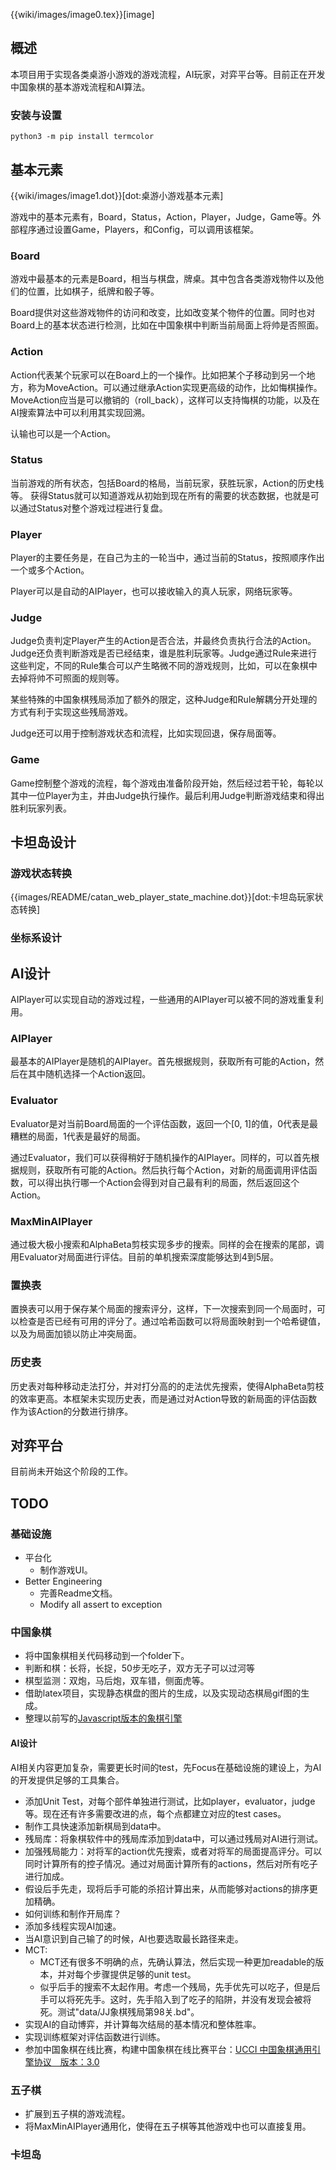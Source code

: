 {{wiki/images/image0.tex}}[image]


## 概述

本项目用于实现各类桌游小游戏的游戏流程，AI玩家，对弈平台等。目前正在开发中国象棋的基本游戏流程和AI算法。

### 安装与设置
```
python3 -m pip install termcolor
```

## 基本元素

{{wiki/images/image1.dot}}[dot:桌游小游戏基本元素]

游戏中的基本元素有，Board，Status，Action，Player，Judge，Game等。外部程序通过设置Game，Players，和Config，可以调用该框架。

### Board

游戏中最基本的元素是Board，相当与棋盘，牌桌。其中包含各类游戏物件以及他们的位置，比如棋子，纸牌和骰子等。

Board提供对这些游戏物件的访问和改变，比如改变某个物件的位置。同时也对Board上的基本状态进行检测，比如在中国象棋中判断当前局面上将帅是否照面。

### Action

Action代表某个玩家可以在Board上的一个操作。比如把某个子移动到另一个地方，称为MoveAction。可以通过继承Action实现更高级的动作，比如悔棋操作。MoveAction应当是可以撤销的（roll\_back），这样可以支持悔棋的功能，以及在AI搜索算法中可以利用其实现回溯。

认输也可以是一个Action。

### Status

当前游戏的所有状态，包括Board的格局，当前玩家，获胜玩家，Action的历史栈等。
获得Status就可以知道游戏从初始到现在所有的需要的状态数据，也就是可以通过Status对整个游戏过程进行复盘。

### Player

Player的主要任务是，在自己为主的一轮当中，通过当前的Status，按照顺序作出一个或多个Action。

Player可以是自动的AIPlayer，也可以接收输入的真人玩家，网络玩家等。

### Judge

Judge负责判定Player产生的Action是否合法，并最终负责执行合法的Action。Judge还负责判断游戏是否已经结束，谁是胜利玩家等。Judge通过Rule来进行这些判定，不同的Rule集合可以产生略微不同的游戏规则，比如，可以在象棋中去掉将帅不可照面的规则等。

某些特殊的中国象棋残局添加了额外的限定，这种Judge和Rule解耦分开处理的方式有利于实现这些残局游戏。

Judge还可以用于控制游戏状态和流程，比如实现回退，保存局面等。

### Game

Game控制整个游戏的流程，每个游戏由准备阶段开始，然后经过若干轮，每轮以其中一位Player为主，并由Judge执行操作。最后利用Judge判断游戏结束和得出胜利玩家列表。

## 卡坦岛设计

### 游戏状态转换

 {{images/README/catan_web_player_state_machine.dot}}[dot:卡坦岛玩家状态转换]

### 坐标系设计

## AI设计

AIPlayer可以实现自动的游戏过程，一些通用的AIPlayer可以被不同的游戏重复利用。


### AIPlayer
最基本的AIPlayer是随机的AIPlayer。首先根据规则，获取所有可能的Action，然后在其中随机选择一个Action返回。


### Evaluator

Evaluator是对当前Board局面的一个评估函数，返回一个[0, 1]的值，0代表是最糟糕的局面，1代表是最好的局面。

通过Evaluator，我们可以获得稍好于随机操作的AIPlayer。同样的，可以首先根据规则，获取所有可能的Action。然后执行每个Action，对新的局面调用评估函数，可以得出执行哪一个Action会得到对自己最有利的局面，然后返回这个Action。

### MaxMinAIPlayer

通过极大极小搜索和AlphaBeta剪枝实现多步的搜索。同样的会在搜索的尾部，调用Evaluator对局面进行评估。目前的单机搜索深度能够达到4到5层。

### 置换表

置换表可以用于保存某个局面的搜索评分，这样，下一次搜索到同一个局面时，可以检查是否已经有可用的评分了。通过哈希函数可以将局面映射到一个哈希键值，以及为局面加锁以防止冲突局面。

### 历史表

历史表对每种移动走法打分，并对打分高的的走法优先搜索，使得AlphaBeta剪枝的效率更高。本框架未实现历史表，而是通过对Action导致的新局面的评估函数作为该Action的分数进行排序。

## 对弈平台

目前尚未开始这个阶段的工作。

## TODO

### 基础设施

* 平台化
    * 制作游戏UI。
* Better Engineering
    * 完善Readme文档。
    * Modify all assert to exception

### 中国象棋

* 将中国象棋相关代码移动到一个folder下。
* 判断和棋：长将，长捉，50步无吃子，双方无子可以过河等
* 棋型监测：双炮，马后炮，双车错，侧面虎等。
* 借助latex项目，实现静态棋盘的图片的生成，以及实现动态棋局gif图的生成。
* 整理以前写的[Javascript版本的象棋引擎](https://github.com/JimmyFromSYSU/ChineseChess)

#### AI设计

AI相关内容更加复杂，需要更长时间的test，先Focus在基础设施的建设上，为AI的开发提供足够的工具集合。

* 添加Unit Test，对每个部件单独进行测试，比如player，evaluator，judge等。现在还有许多需要改进的点，每个点都建立对应的test cases。
* 制作工具快速添加新棋局到data中。
* 残局库：将象棋软件中的残局库添加到data中，可以通过残局对AI进行测试。
* 加强残局能力：对将军的action优先搜索，或者对将军的局面提高评分。可以同时计算所有的控子情况。通过对局面计算所有的actions，然后对所有吃子进行加成。
* 假设后手先走，现将后手可能的杀招计算出来，从而能够对actions的排序更加精确。
* 如何训练和制作开局库？
* 添加多线程实现AI加速。
* 当AI意识到自己输了的时候，AI也要选取最长路径来走。
* MCT:
    * MCT还有很多不明确的点，先确认算法，然后实现一种更加readable的版本，并对每个步骤提供足够的unit test。
    * 似乎后手的搜索不太起作用。考虑一个残局，先手优先可以吃子，但是后手可以将死先手。这时，先手陷入到了吃子的陷阱，并没有发现会被将死。测试"data/JJ象棋残局第98关.bd"。
* 实现AI的自动博弈，并计算每次结局的基本情况和整体胜率。
* 实现训练框架对评估函数进行训练。
* 参加中国象棋在线比赛，构建中国象棋在线比赛平台：[UCCI 中国象棋通用引擎协议　版本：3.0](https://www.xqbase.com/protocol/cchess_ucci.htm)


### 五子棋

* 扩展到五子棋的游戏流程。
* 将MaxMinAIPlayer通用化，使得在五子棋等其他游戏中也可以直接复用。

### 卡坦岛

